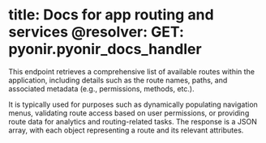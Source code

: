 title: Docs for app routing and services
@resolver:
    GET: pyonir.pyonir_docs_handler
===
This endpoint retrieves a comprehensive list of available routes within the application, 
including details such as the route names, paths, and associated metadata (e.g., permissions, methods, etc.). 

It is typically used for purposes such as dynamically populating navigation menus, validating route access based on user permissions, or providing route data for analytics and routing-related tasks. 
The response is a JSON array, with each object representing a route and its relevant attributes. 
